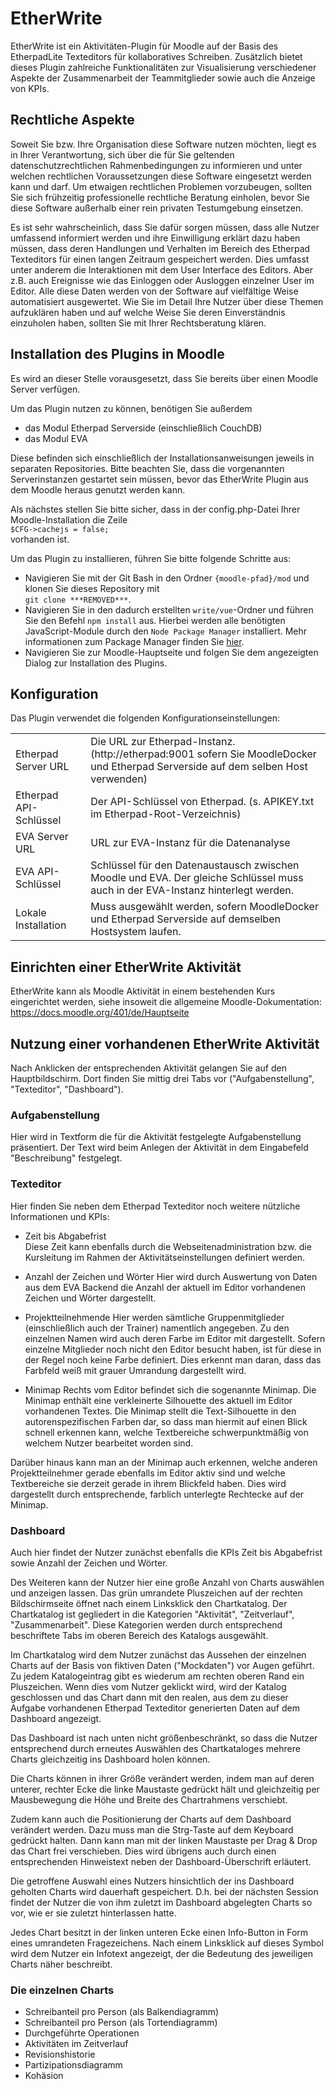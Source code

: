 # EtherWrite
EtherWrite ist ein Aktivitäten-Plugin für Moodle auf der Basis des EtherpadLite Texteditors für kollaboratives Schreiben. Zusätzlich bietet dieses Plugin zahlreiche Funktionalitäten zur Visualisierung verschiedener Aspekte der Zusammenarbeit der Teammitglieder sowie auch die Anzeige von KPIs.  

## Rechtliche Aspekte

Soweit Sie bzw. Ihre Organisation diese Software nutzen möchten, liegt es in Ihrer Verantwortung, sich über die für Sie geltenden datenschutzrechtlichen Rahmenbedingungen zu informieren und unter welchen rechtlichen Voraussetzungen diese Software eingesetzt werden kann und darf. Um etwaigen rechtlichen Problemen vorzubeugen, sollten Sie sich frühzeitig professionelle rechtliche Beratung einholen, bevor Sie diese Software außerhalb einer rein privaten Testumgebung einsetzen.  

Es ist sehr wahrscheinlich, dass Sie dafür sorgen müssen, dass alle Nutzer umfassend informiert werden und ihre Einwilligung erklärt dazu haben müssen, dass deren Handlungen und Verhalten im Bereich des Etherpad Texteditors für einen langen Zeitraum gespeichert werden. Dies umfasst unter anderem die Interaktionen mit dem User Interface des Editors. Aber z.B. auch Ereignisse wie das Einloggen oder Ausloggen einzelner User im Editor. Alle diese Daten werden von der Software auf vielfältige Weise automatisiert ausgewertet. Wie Sie im Detail Ihre Nutzer über diese Themen aufzuklären haben und auf welche Weise Sie deren Einverständnis einzuholen haben, sollten Sie mit Ihrer Rechtsberatung klären. 



## Installation des Plugins in Moodle
Es wird an dieser Stelle vorausgesetzt, dass Sie bereits über einen Moodle Server verfügen. 

Um das Plugin nutzen zu können, benötigen Sie außerdem 

* das Modul Etherpad Serverside (einschließlich CouchDB)
* das Modul EVA

Diese befinden sich einschließlich der Installationsanweisungen jeweils in separaten Repositories. Bitte beachten Sie, dass die vorgenannten Serverinstanzen gestartet sein müssen, bevor das EtherWrite Plugin aus dem Moodle heraus genutzt werden kann. 

Als nächstes stellen Sie bitte sicher, dass in der config.php-Datei Ihrer Moodle-Installation die Zeile  
`$CFG->cachejs = false;`  
vorhanden ist. 

Um das Plugin zu installieren, führen Sie bitte folgende Schritte aus:
* Navigieren Sie mit der Git Bash in den Ordner `{moodle-pfad}/mod` und klonen Sie dieses Repository mit <br />`git clone ***REMOVED***`.
* Navigieren Sie in den dadurch erstellten `write/vue`-Ordner und führen Sie den Befehl `npm install` aus. Hierbei werden alle benötigten JavaScript-Module durch den `Node Package Manager` installiert. Mehr informationen zum Package Manager finden Sie [hier](https://www.npmjs.com/).
* Navigieren Sie zur Moodle-Hauptseite und folgen Sie dem angezeigten Dialog zur Installation des Plugins.

## Konfiguration
Das Plugin verwendet die folgenden Konfigurationseinstellungen:
<table>
    <tr>
        <td>Etherpad Server URL</td>
        <td>Die URL zur Etherpad-Instanz. (http://etherpad:9001 sofern Sie MoodleDocker und Etherpad Serverside auf dem selben Host verwenden)</td>
    </tr>
    <tr>
        <td>Etherpad API-Schlüssel</td>
        <td>Der API-Schlüssel von Etherpad. (s. APIKEY.txt im Etherpad-Root-Verzeichnis)</td>
    </tr>
    <tr>
        <td>EVA Server URL</td>
        <td>URL zur EVA-Instanz für die Datenanalyse</td>
    </tr>
    <tr>
        <td>EVA API-Schlüssel</td>
        <td>Schlüssel für den Datenaustausch zwischen Moodle und EVA. Der gleiche Schlüssel muss auch in der EVA-Instanz hinterlegt werden.</td>
    </tr>
    <tr>
        <td>Lokale Installation</td>
        <td>Muss ausgewählt werden, sofern MoodleDocker und Etherpad Serverside auf demselben Hostsystem laufen.</td>
    </tr>
</table>

## Einrichten einer EtherWrite Aktivität

EtherWrite kann als Moodle Aktivität in einem bestehenden Kurs eingerichtet werden, siehe insoweit die allgemeine Moodle-Dokumentation:  https://docs.moodle.org/401/de/Hauptseite



## Nutzung einer vorhandenen EtherWrite Aktivität

Nach Anklicken der entsprechenden Aktivität gelangen Sie auf den Hauptbildschirm. Dort finden Sie mittig drei Tabs vor ("Aufgabenstellung", "Texteditor", "Dashboard"). 

### Aufgabenstellung
Hier wird in Textform die für die Aktivität festgelegte Aufgabenstellung präsentiert. Der Text wird beim Anlegen der Aktivität in dem Eingabefeld "Beschreibung" festgelegt. 

### Texteditor
Hier finden Sie neben dem Etherpad Texteditor noch weitere nützliche Informationen und KPIs: 
* Zeit bis Abgabefrist  
Diese Zeit kann ebenfalls durch die Webseitenadministration bzw. die Kursleitung im Rahmen der Aktivitätseinstellungen definiert werden. 

* Anzahl der Zeichen und Wörter
Hier wird durch Auswertung von Daten aus dem EVA Backend die Anzahl der aktuell im Editor vorhandenen Zeichen und Wörter dargestellt. 

* Projektteilnehmende
Hier werden sämtliche Gruppenmitglieder (einschließlich auch der Trainer) namentlich angegeben. Zu den einzelnen Namen wird auch deren Farbe im Editor mit dargestellt. Sofern einzelne Mitglieder noch nicht den Editor besucht haben, ist für diese in der Regel noch keine Farbe definiert. Dies erkennt man daran, dass das Farbfeld weiß mit grauer Umrandung dargestellt wird. 

* Minimap
Rechts vom Editor befindet sich die sogenannte Minimap. Die Minimap enthält eine verkleinerte Silhouette des aktuell im Editor vorhandenen Textes. Die Minimap stellt die Text-Silhouette in den autorenspezifischen Farben dar, so dass man hiermit auf einen Blick schnell erkennen kann, welche Textbereiche schwerpunktmäßig von welchem Nutzer bearbeitet worden sind.  

Darüber hinaus kann man an der Minimap auch erkennen, welche anderen Projektteilnehmer gerade ebenfalls im Editor aktiv sind und welche Textbereiche sie derzeit gerade in ihrem Blickfeld haben. Dies wird dargestellt durch entsprechende, farblich unterlegte Rechtecke auf der Minimap. 

### Dashboard
Auch hier findet der Nutzer zunächst ebenfalls die KPIs Zeit bis Abgabefrist sowie Anzahl der Zeichen und Wörter.  

Des Weiteren kann der Nutzer hier eine große Anzahl von Charts auswählen und anzeigen lassen. Das grün umrandete Pluszeichen auf der rechten Bildschirmseite öffnet nach einem Linksklick den Chartkatalog. Der Chartkatalog ist gegliedert in die Kategorien "Aktivität", "Zeitverlauf", "Zusammenarbeit". Diese Kategorien werden durch entsprechend beschriftete Tabs im oberen Bereich des Katalogs ausgewählt. 

Im Chartkatalog wird dem Nutzer zunächst das Aussehen der einzelnen Charts auf der Basis von fiktiven Daten ("Mockdaten") vor Augen geführt. Zu jedem Katalogeintrag gibt es wiederum am rechten oberen Rand ein Pluszeichen. Wenn dies vom Nutzer geklickt wird, wird der Katalog geschlossen und das Chart dann mit den realen, aus dem zu dieser Aufgabe vorhandenen Etherpad Texteditor generierten Daten auf dem Dashboard angezeigt.  

Das Dashboard ist nach unten nicht größenbeschränkt, so dass die Nutzer entsprechend durch erneutes Auswählen des Chartkataloges mehrere Charts gleichzeitig ins Dashboard holen können. 

Die Charts können in ihrer Größe verändert werden, indem man auf deren unterer, rechter Ecke die linke Maustaste gedrückt hält und gleichzeitig per Mausbewegung die Höhe und Breite des Chartrahmens verschiebt.  

Zudem kann auch die Positionierung der Charts auf dem Dashboard verändert werden. Dazu muss man die Strg-Taste auf dem Keyboard gedrückt halten. Dann kann man mit der linken Maustaste per Drag & Drop das Chart frei verschieben. Dies wird übrigens auch durch einen entsprechenden Hinweistext neben der Dashboard-Überschrift erläutert. 

Die getroffene Auswahl eines Nutzers hinsichtlich der ins Dashboard geholten Charts wird dauerhaft gespeichert. D.h. bei der nächsten Session findet der Nutzer die von ihm zuletzt im Dashboard abgelegten Charts so vor, wie er sie zuletzt hinterlassen hatte. 

Jedes Chart besitzt in der linken unteren Ecke einen Info-Button in Form eines umrandeten Fragezeichens. Nach einem Linksklick auf dieses Symbol wird dem Nutzer ein Infotext angezeigt, der die Bedeutung des jeweiligen Charts näher beschreibt. 

### Die einzelnen Charts
* Schreibanteil pro Person (als Balkendiagramm)
* Schreibanteil pro Person (als Tortendiagramm)
* Durchgeführte Operationen
* Aktivitäten im Zeitverlauf
* Revisionshistorie
* Partizipationsdiagramm
* Kohäsion

